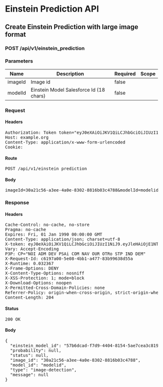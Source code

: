 # Einstein Prediction API

## Create Einstein Prediction with large image format

### POST /api/v1/einstein_prediction

### Parameters

| Name | Description | Required | Scope |
|------|-------------|----------|-------|
| imageId | Image id | false |  |
| modelId | Einstein Model Salesforce Id (18 chars) | false |  |

### Request

#### Headers

<pre>Authorization: Token token=&quot;eyJ0eXAiOiJKV1QiLCJhbGciOiJIUzI1NiJ9.eyJleHAiOjE1NTQ3NTk1MjksImlhdCI6MTU1NDc0NTEyOSwidXNlcl9pZCI6ImM3MDNjNThlLWRiODUtNDAzNC05ZDdmLTk0NTYzMjMwZjNiMCIsImFiaWxpdGllcyI6e319.0WgStspGTbQzcstGV_qb1sW_tKpB7o9c5slrjdvLf3Y&quot;
Host: example.org
Content-Type: application/x-www-form-urlencoded
Cookie: </pre>

#### Route

<pre>POST /api/v1/einstein_prediction</pre>

#### Body

<pre>imageId=30a21c56-a3ee-4a0e-8302-8816b03c4788&modelId=modelid</pre>

### Response

#### Headers

<pre>Cache-Control: no-cache, no-store
Pragma: no-cache
Expires: Fri, 01 Jan 1990 00:00:00 GMT
Content-Type: application/json; charset=utf-8
X-token: eyJ0eXAiOiJKV1QiLCJhbGciOiJIUzI1NiJ9.eyJleHAiOjE1NTQ3NTk1MjksImlhdCI6MTU1NDc0NTEyOSwidXNlcl9pZCI6ImM3MDNjNThlLWRiODUtNDAzNC05ZDdmLTk0NTYzMjMwZjNiMCIsImFiaWxpdGllcyI6e319.0WgStspGTbQzcstGV_qb1sW_tKpB7o9c5slrjdvLf3Y
Vary: Accept-Encoding
P3P: CP=&quot;NOI ADM DEV PSAi COM NAV OUR OTRo STP IND DEM&quot;
X-Request-Id: c6197a00-5e08-4bb1-a477-83b99638d55a
X-Runtime: 0.032367
X-Frame-Options: DENY
X-Content-Type-Options: nosniff
X-XSS-Protection: 1; mode=block
X-Download-Options: noopen
X-Permitted-Cross-Domain-Policies: none
Referrer-Policy: origin-when-cross-origin, strict-origin-when-cross-origin
Content-Length: 204</pre>

#### Status

<pre>200 OK</pre>

#### Body

<pre>{
  "einstein_model_id": "57b6dcad-f7d9-4404-8154-5ae7cea3c819",
  "probability": null,
  "status": null,
  "image_id": "30a21c56-a3ee-4a0e-8302-8816b03c4788",
  "model_id": "modelid",
  "type": "image-detection",
  "message": null
}</pre>

